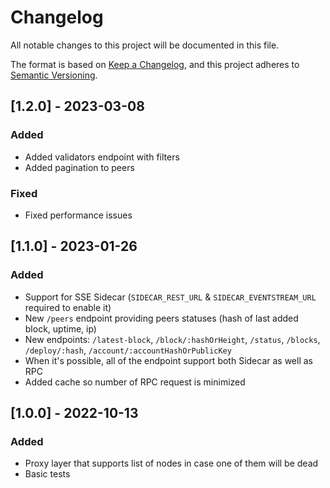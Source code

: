 # Changelog

All notable changes to this project will be documented in this file.

The format is based on [Keep a Changelog](https://keepachangelog.com/en/1.0.0/),
and this project adheres to [Semantic Versioning](https://semver.org/spec/v2.0.0.html).

## [1.2.0] - 2023-03-08

### Added

- Added validators endpoint with filters
- Added pagination to peers

### Fixed

- Fixed performance issues

## [1.1.0] - 2023-01-26

### Added

- Support for SSE Sidecar (`SIDECAR_REST_URL` & `SIDECAR_EVENTSTREAM_URL` required to enable it)
- New `/peers` endpoint providing peers statuses (hash of last added block, uptime, ip)
- New endpoints: `/latest-block`, `/block/:hashOrHeight`, `/status`, `/blocks`, `/deploy/:hash`, `/account/:accountHashOrPublicKey`
- When it's possible, all of the endpoint support both Sidecar as well as RPC
- Added cache so number of RPC request is minimized

## [1.0.0] - 2022-10-13

### Added

- Proxy layer that supports list of nodes in case one of them will be dead
- Basic tests
